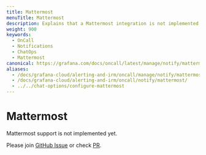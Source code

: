 ```yaml
---
title: Mattermost
menuTitle: Mattermost
description: Explains that a Mattermost integration is not implemented yet.
weight: 900
keywords:
  - OnCall
  - Notifications
  - ChatOps
  - Mattermost
canonical: https://grafana.com/docs/oncall/latest/manage/notify/mattermost/
aliases:
  - /docs/grafana-cloud/alerting-and-irm/oncall/manage/notify/mattermost/
  - /docs/grafana-cloud/alerting-and-irm/oncall/notify/mattermost/
  - ../../chat-options/configure-mattermost
---
```


# Mattermost

Mattermost support is not implemented yet.

Please join [GitHub Issue](https://github.com/grafana/oncall/issues/96) or
check [PR](https://github.com/grafana/oncall/pull/606).
